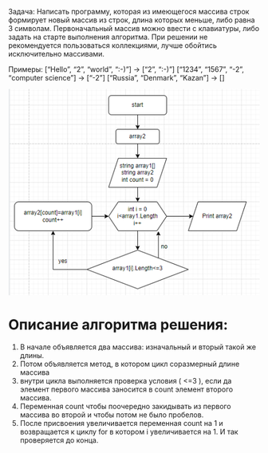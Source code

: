 Задача: Написать программу, которая из имеющегося массива строк формирует новый массив из строк, длина которых меньше, либо равна 3 символам. Первоначальный массив можно ввести с клавиатуры, либо задать на старте выполнения алгоритма. При решении не рекомендуется пользоваться коллекциями, лучше обойтись исключительно массивами.

Примеры:
[“Hello”, “2”, “world”, “:-)”] → [“2”, “:-)”]
[“1234”, “1567”, “-2”, “computer science”] → [“-2”]
[“Russia”, “Denmark”, “Kazan”] → []

![Alt text](image.png)

# Описание алгоритма решения:

1. В начале объявляется два массива: изначальный и вторый такой же длины. 
2. Потом объявляется метод, в котором цикл соразмерный длине массива
3. внутри цикла выполняется проверка условия ( <=3 ), если да элемент первого массива заносится в count элемент второго массива. 
4. Переменная count чтобы поочередно закидывать из первого массива во второй и чтобы потом не было пробелов. 
5. После присвоения увеличивается переменная count на 1 и возвращается к циклу for в котором i увеличивается на 1. И так проверяется до конца.